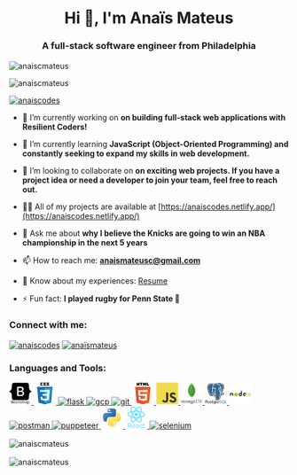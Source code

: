 <h1 align="center">Hi 👋, I'm Anaïs Mateus</h1>
<h3 align="center">A full-stack software engineer from Philadelphia</h3>
<img align="center" src="https://github.com/anaiscmateus/anaiscmateus/assets/75923327/570b5787-d876-4fc1-b528-5ee2b68015a4" alt="anaiscmateus" />

<p align="left"> <img src="https://komarev.com/ghpvc/?username=anaiscmateus&label=Profile%20views&color=0e75b6&style=flat" alt="anaiscmateus" /> </p>

<p align="left"> <a href="https://twitter.com/anaiscodes" target="blank"><img src="https://img.shields.io/twitter/follow/anaiscodes?logo=twitter&style=for-the-badge" alt="anaiscodes" /></a> </p>

- 🔭 I’m currently working on **on building full-stack web applications with Resilient Coders!**

- 🌱 I’m currently learning **JavaScript (Object-Oriented Programming) and constantly seeking to expand my skills in web development.**

- 👯 I’m looking to collaborate on **on exciting web projects. If you have a project idea or need a developer to join your team, feel free to reach out.**

- 👨‍💻 All of my projects are available at [https://anaiscodes.netlify.app/](https://anaiscodes.netlify.app/)

- 💬 Ask me about **why I believe the Knicks are going to win an NBA championship in the next 5 years**

- 📫 How to reach me: **anaismateusc@gmail.com**

- 📄 Know about my experiences: [Resume](https://anaiscodes.netlify.app/pdfs/Ana%C3%AFs%20Mateus%20Resume.pdf)

- ⚡ Fun fact: **I played rugby for Penn State 🏉**

<h3 align="left">Connect with me:</h3>
<p align="left">
<a href="https://twitter.com/anaiscodes" target="blank"><img align="center" src="https://raw.githubusercontent.com/rahuldkjain/github-profile-readme-generator/master/src/images/icons/Social/twitter.svg" alt="anaiscodes" height="30" width="40" /></a>
<a href="https://linkedin.com/in/anaïsmateus" target="blank"><img align="center" src="https://raw.githubusercontent.com/rahuldkjain/github-profile-readme-generator/master/src/images/icons/Social/linked-in-alt.svg" alt="anaïsmateus" height="30" width="40" /></a>
</p>

<h3 align="left">Languages and Tools:</h3>
<p align="left"> <a href="https://getbootstrap.com" target="_blank" rel="noreferrer"> <img src="https://raw.githubusercontent.com/devicons/devicon/master/icons/bootstrap/bootstrap-plain-wordmark.svg" alt="bootstrap" width="40" height="40"/> </a> <a href="https://www.w3schools.com/css/" target="_blank" rel="noreferrer"> <img src="https://raw.githubusercontent.com/devicons/devicon/master/icons/css3/css3-original-wordmark.svg" alt="css3" width="40" height="40"/> </a> <a href="https://flask.palletsprojects.com/" target="_blank" rel="noreferrer"> <img src="https://www.vectorlogo.zone/logos/pocoo_flask/pocoo_flask-icon.svg" alt="flask" width="40" height="40"/> </a> <a href="https://cloud.google.com" target="_blank" rel="noreferrer"> <img src="https://www.vectorlogo.zone/logos/google_cloud/google_cloud-icon.svg" alt="gcp" width="40" height="40"/> </a> <a href="https://git-scm.com/" target="_blank" rel="noreferrer"> <img src="https://www.vectorlogo.zone/logos/git-scm/git-scm-icon.svg" alt="git" width="40" height="40"/> </a> <a href="https://www.w3.org/html/" target="_blank" rel="noreferrer"> <img src="https://raw.githubusercontent.com/devicons/devicon/master/icons/html5/html5-original-wordmark.svg" alt="html5" width="40" height="40"/> </a> <a href="https://developer.mozilla.org/en-US/docs/Web/JavaScript" target="_blank" rel="noreferrer"> <img src="https://raw.githubusercontent.com/devicons/devicon/master/icons/javascript/javascript-original.svg" alt="javascript" width="40" height="40"/> </a> <a href="https://www.mongodb.com/" target="_blank" rel="noreferrer"> <img src="https://raw.githubusercontent.com/devicons/devicon/master/icons/mongodb/mongodb-original-wordmark.svg" alt="mongodb" width="40" height="40"/> </a> <a href="https://www.postgresql.org" target="_blank" rel="noreferrer"> <img src="https://raw.githubusercontent.com/devicons/devicon/master/icons/postgresql/postgresql-original-wordmark.svg" alt="postgresql" width="40" height="40"/> </a><a href="https://nodejs.org" target="_blank" rel="noreferrer"> <img src="https://raw.githubusercontent.com/devicons/devicon/master/icons/nodejs/nodejs-original-wordmark.svg" alt="nodejs" width="40" height="40"/> </a> <a href="https://postman.com" target="_blank" rel="noreferrer"> <img src="https://www.vectorlogo.zone/logos/getpostman/getpostman-icon.svg" alt="postman" width="40" height="40"/> </a> <a href="https://github.com/puppeteer/puppeteer" target="_blank" rel="noreferrer"> <img src="https://www.vectorlogo.zone/logos/pptrdev/pptrdev-official.svg" alt="puppeteer" width="40" height="40"/> </a> <a href="https://www.python.org" target="_blank" rel="noreferrer"> <img src="https://raw.githubusercontent.com/devicons/devicon/master/icons/python/python-original.svg" alt="python" width="40" height="40"/> </a> <a href="https://reactjs.org/" target="_blank" rel="noreferrer"> <img src="https://raw.githubusercontent.com/devicons/devicon/master/icons/react/react-original-wordmark.svg" alt="react" width="40" height="40"/> </a> <a href="https://www.selenium.dev" target="_blank" rel="noreferrer"> <img src="https://raw.githubusercontent.com/detain/svg-logos/780f25886640cef088af994181646db2f6b1a3f8/svg/selenium-logo.svg" alt="selenium" width="40" height="40"/> </a> </p>

<p><img align="center" src="https://github-readme-stats.vercel.app/api/top-langs?username=anaiscmateus&show_icons=true&locale=en&layout=compact" alt="anaiscmateus" /></p>

<p><img align="center" src="https://github-readme-streak-stats.herokuapp.com/?user=anaiscmateus&" alt="anaiscmateus" /></p>
